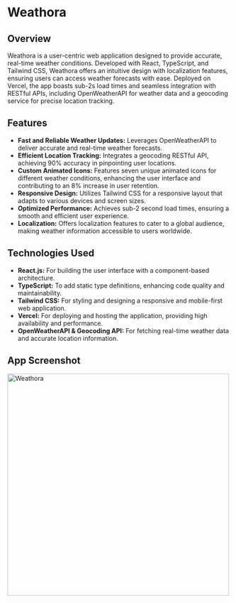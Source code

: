# Weathora

## Overview
Weathora is a user-centric web application designed to provide accurate, real-time weather conditions. Developed with React, TypeScript, and Tailwind CSS, Weathora offers an intuitive design with localization features, ensuring users can access weather forecasts with ease. Deployed on Vercel, the app boasts sub-2s load times and seamless integration with RESTful APIs, including OpenWeatherAPI for weather data and a geocoding service for precise location tracking.

## Features
- **Fast and Reliable Weather Updates:** Leverages OpenWeatherAPI to deliver accurate and real-time weather forecasts.
- **Efficient Location Tracking:** Integrates a geocoding RESTful API, achieving 90% accuracy in pinpointing user locations.
- **Custom Animated Icons:** Features seven unique animated icons for different weather conditions, enhancing the user interface and contributing to an 8% increase in user retention.
- **Responsive Design:** Utilizes Tailwind CSS for a responsive layout that adapts to various devices and screen sizes.
- **Optimized Performance:** Achieves sub-2 second load times, ensuring a smooth and efficient user experience.
- **Localization:** Offers localization features to cater to a global audience, making weather information accessible to users worldwide.

## Technologies Used
- **React.js:** For building the user interface with a component-based architecture.
- **TypeScript:** To add static type definitions, enhancing code quality and maintainability.
- **Tailwind CSS:** For styling and designing a responsive and mobile-first web application.
- **Vercel:** For deploying and hosting the application, providing high availability and performance.
- **OpenWeatherAPI & Geocoding API:** For fetching real-time weather data and accurate location information.

## App Screenshot

<img src="Prithvi0709/Prithvi0709/weathora.jpg" alt="Weathora" width="500"/><br />
